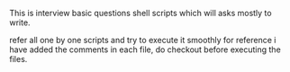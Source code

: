This is interview basic questions shell scripts which will asks mostly to write.

refer all one by one scripts and try to execute it smoothly
for reference i have added the comments in each file, do checkout before executing the files.

